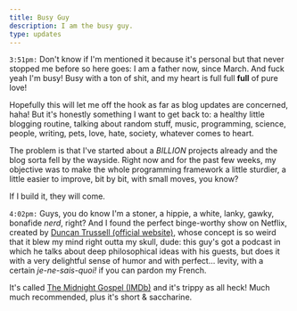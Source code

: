 ```yaml
---
title: Busy Guy
description: I am the busy guy.
type: updates
---
```


`3:51pm:` Don't know if I'm mentioned it because it's personal but that never stopped me before so here goes: I am a father now, since March. And fuck yeah I'm busy! Busy with a ton of shit, and my heart is full full **full** of pure love!

Hopefully this will let me off the hook as far as blog updates are concerned, haha! But it's honestly something I want to get back to: a healthy little blogging routine, talking about random stuff, music, programming, science, people, writing, pets, love, hate, society, whatever comes to heart.

The problem is that I've started about a *BILLION* projects already and the blog sorta fell by the wayside. Right now and for the past few weeks, my objective was to make the whole programming framework a little sturdier, a little easier to improve, bit by bit, with small moves, you know?

If I build it, they will come.

`4:02pm:` Guys, you do know I'm a stoner, a hippie, a white, lanky, gawky, bonafide *nerd*, right? And I found the perfect binge-worthy show on Netflix, created by [Duncan Trussell (official website)](http://www.duncantrussell.com/), whose concept is so weird that it blew my mind right outta my skull, dude: this guy's got a podcast in which he talks about deep philosophical ideas with his guests, but does it with a very delightful sense of humor and with perfect... levity, with a certain _je-ne-sais-quoi!_ if you can pardon my French.

It's called [The Midnight Gospel (IMDb)](https://www.imdb.com/title/tt11639414/reference) and it's trippy as all heck! Much much recommended, plus it's short & saccharine.



